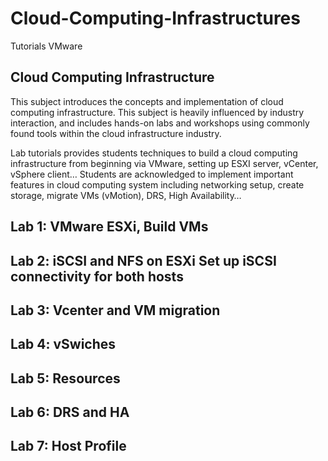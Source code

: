 # Cloud-Computing-Infrastructures
Tutorials VMware
## Cloud Computing Infrastructure
This subject introduces the concepts and implementation of cloud computing infrastructure. 
This subject is heavily influenced by industry interaction, and includes hands-on labs and workshops using commonly found tools within the cloud infrastructure industry. 

Lab tutorials provides students techniques to build a cloud computing infrastructure from beginning via VMware, setting up ESXI server, vCenter, vSphere client… Students are acknowledged to implement important features in cloud computing system including networking setup, create storage, migrate VMs (vMotion), DRS, High Availability…
## Lab 1: VMware ESXi, Build VMs

## Lab 2: iSCSI and NFS on ESXi Set up iSCSI connectivity for both hosts

## Lab 3: Vcenter and VM migration

## Lab 4: vSwiches

## Lab 5: Resources

## Lab 6: DRS and HA

## Lab 7: Host Profile
